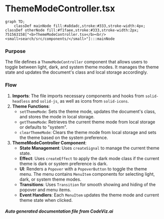 # ThemeModeController.tsx

```mermaid
graph TD;
    classDef mainNode fill:#a8dadc,stroke:#333,stroke-width:4px;
classDef otherNode fill:#f1faee,stroke:#333,stroke-width:2px;
751563158["<b>ThemeModeController.tsx</b><br/><small>search/src/components/</small>"]:::mainNode

```
### Purpose
The file defines a `ThemeModeController` component that allows users to toggle between light, dark, and system theme modes. It manages the theme state and updates the document's class and local storage accordingly.

### Flow
1. **Imports**: The file imports necessary components and hooks from `solid-headless` and `solid-js`, as well as icons from `solid-icons`.
2. **Theme Functions**:
   - `setThemeMode`: Sets the theme mode, updates the document's class, and stores the mode in local storage.
   - `getThemeMode`: Retrieves the current theme mode from local storage or defaults to "system".
   - `clearThemeMode`: Clears the theme mode from local storage and sets the theme based on the system preference.
3. **ThemeModeController Component**:
   - **State Management**: Uses `createSignal` to manage the current theme state.
   - **Effect**: Uses `createEffect` to apply the dark mode class if the current theme is dark or system preference is dark.
   - **UI**: Renders a `Popover` with a `PopoverButton` to toggle the theme menu. The menu contains `MenuItem` components for selecting light, dark, or system theme modes.
   - **Transitions**: Uses `Transition` for smooth showing and hiding of the popover and menu items.
   - **Event Handlers**: Each `MenuItem` updates the theme mode and current theme state when clicked.

##### Auto generated documentation file from CodeViz.ai
